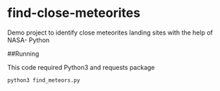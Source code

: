 # find-close-meteorites
Demo project to identify close meteorites landing sites with the help of NASA- Python


##Running

This code required Python3 and requests package


`python3 find_meteors.py`
